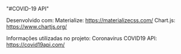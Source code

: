 "#COVID-19 API"

Desenvolvido com:
Materialize: https://materializecss.com/
Chart.js: https://www.chartjs.org/

Informações utilizadas no projeto:
Coronavirus COVID19 API: https://covid19api.com/